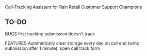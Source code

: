 Call-Tracking Assistant for Rain Retail Customer Support Champions

## TO-DO
BUGS
first tracking submission doesn't track

FEATURES
Automatically clear storage every day
on call end (w/no submission after 1 minute), open call track form
